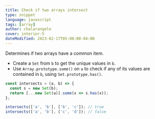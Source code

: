 ```yaml
---
title: Check if two arrays intersect
type: snippet
language: javascript
tags: [array]
author: chalarangelo
cover: interior-5
dateModified: 2023-02-17T05:00:00-04:00
---
```


Determines if two arrays have a common item.

- Create a `Set` from `b` to get the unique values in `b`.
- Use `Array.prototype.some()` on `a` to check if any of its values are contained in `b`, using `Set.prototype.has()`.

```js
const intersects = (a, b) => {
  const s = new Set(b);
  return [...new Set(a)].some(x => s.has(x));
};
```

```js
intersects(['a', 'b'], ['b', 'c']); // true
intersects(['a', 'b'], ['c', 'd']); // false
```
